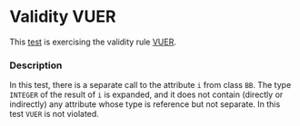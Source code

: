 # Validity VUER

This [test](.) is exercising the validity rule [VUER](../../vuer/Readme.md).

### Description

In this test, there is a separate call to the attribute `i` from class `BB`. The type `INTEGER` of the result of `i` is expanded, and it does not contain (directly or indirectly) any attribute whose type is reference but not separate. In this test `VUER` is not violated.
